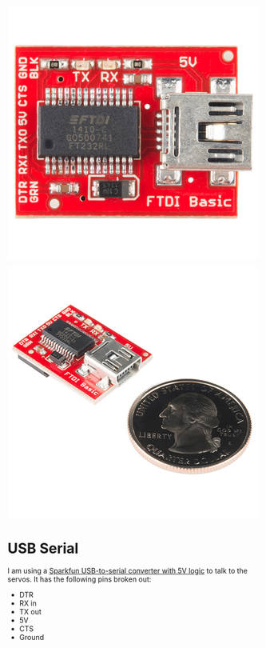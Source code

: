![](serial_top.jpg)

![](serial_iso.jpg)

# USB Serial

I am using a [Sparkfun USB-to-serial converter with 5V logic](https://www.sparkfun.com/products/9716)
to talk to the servos. It has the following pins broken out:

- DTR
- RX in
- TX out
- 5V
- CTS
- Ground
